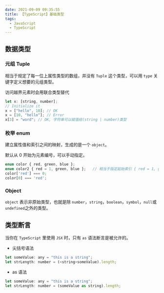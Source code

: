 ```yaml
---
date: 2021-09-09 09:35:55
title: 【TypeScript】基础类型
tags:
  - JavaScript
  - TypeScript
---
```


## 数据类型

### 元组 Tuple

相当于规定了每一位上属性类型的数组，并没有 `Tuple` 这个类型，可以用 `type` 关键字定义想要的元组类型。

访问越界元素时会用联合类型替代

```js
let x: [string, number];
// Initialize it
x = ["hello", 10]; // OK
x = [10, "hello"]; // Error
x[3] = "word"; // OK, 字符串可以赋值给(string | number)类型
```

### 枚举 enum

建立属性值和索引之间的映射，生成的是一个 `object`。

默认从 0 开始为元素编号，可以手动指定。

```js
enum color { red, green, blue };
enum color2 { red = 1, green, blue };   // 相当于指定起始索引 { red = 1, green = 2, blue = 3 }
color['red'] === 0;
color[0] === 'red';
```

### Object

`object` 表示非原始类型，也就是除 `number`，`string`，`boolean`，`symbol`，`null`或`undefined`之外的类型。

## 类型断言

当你在 `TypeScript` 里使用 `JSX` 时，只有 `as` 语法断言是被允许的。

- 尖括号语法

```js
let someValue: any = "this is a string";
let strLength: number = (<string>someValue).length;
```

- as 语法

```js
let someValue: any = "this is a string";
let strLength: number = (someValue as string).length;
```
